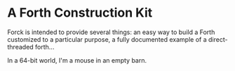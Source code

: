 # A Forth Construction Kit

Forck is intended to provide several things: an easy way to build a
Forth customized to a particular purpose, a fully documented example
of a direct-threaded forth...

In a 64-bit world, I'm a mouse in an empty barn.